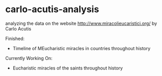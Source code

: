 # carlo-acutis-analysis
analyzing the data on the website http://www.miracolieucaristici.org/ by Carlo Acutis

Finished:
- Timeline of MEucharistic miracles in countries throughout history

Currently Working On:
- Eucharistic miracles of the saints throughout history
